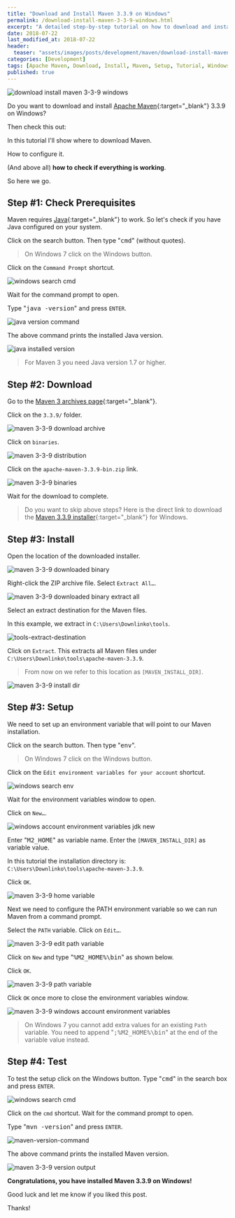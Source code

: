 ```yaml
---
title: "Download and Install Maven 3.3.9 on Windows"
permalink: /download-install-maven-3-3-9-windows.html
excerpt: "A detailed step-by-step tutorial on how to download and install Apache Maven 3.3.9 on Windows 10."
date: 2018-07-22
last_modified_at: 2018-07-22
header:
  teaser: "assets/images/posts/development/maven/download-install-maven-3-3-9-windows.png"
categories: [Development]
tags: [Apache Maven, Download, Install, Maven, Setup, Tutorial, Windows]
published: true
---
```


<img src="{{ site.url }}/assets/images/posts/development/maven/download-install-maven-3-3-9-windows.png" alt="download install maven 3-3-9 windows" class="align-right title-image">

Do you want to download and install [Apache Maven](https://maven.apache.org/){:target="_blank"} 3.3.9 on Windows?

Then check this out:

In this tutorial I'll show where to download Maven.

How to configure it.

(And above all) **how to check if everything is working**.

So here we go.

## Step #1: Check Prerequisites

Maven requires [Java](http://www.oracle.com/technetwork/java/javase/downloads/index.html){:target="_blank"} to work. So let's check if you have Java configured on your system.

Click on the search button. Then type "<kbd>cmd</kbd>" (without quotes).

> On Windows 7 click on the Windows button.

Click on the `Command Prompt` shortcut.

<img src="{{ site.url }}/assets/images/posts/development/windows-search-cmd.png" alt="windows search cmd">

Wait for the command prompt to open.

Type "<kbd>java -version</kbd>" and press `ENTER`.

<img src="{{ site.url }}/assets/images/posts/development/java-version-command.png" alt="java version command">

The above command prints the installed Java version.

<img src="{{ site.url }}/assets/images/posts/development/java-installed-version.png" alt="java installed version">

> For Maven 3 you need Java version 1.7 or higher.

## Step #2: Download

Go to the [Maven 3 archives page](https://archive.apache.org/dist/maven/maven-3/){:target="_blank"}.

Click on the `3.3.9/` folder.

<img src="{{ site.url }}/assets/images/posts/development/maven/maven-3-3-9-download-archive.png" alt="maven 3-3-9 download archive">

Click on `binaries`.

<img src="{{ site.url }}/assets/images/posts/development/maven/maven-3-3-9-distribution.png" alt="maven 3-3-9 distribution">

Click on the `apache-maven-3.3.9-bin.zip` link.

<img src="{{ site.url }}/assets/images/posts/development/maven/maven-3-3-9-binaries.png" alt="maven 3-3-9 binaries">

Wait for the download to complete.

> Do you want to skip above steps? Here is the direct link to download the [Maven 3.3.9 installer](https://archive.apache.org/dist/maven/maven-3/3.3.9/binaries/apache-maven-3.3.9-bin.zip){:target="_blank"} for Windows.

## Step #3: Install

Open the location of the downloaded installer.

<img src="{{ site.url }}/assets/images/posts/development/maven/maven-3-3-9-downloaded-binary.png" alt="maven 3-3-9 downloaded binary">

Right-click the ZIP archive file. Select `Extract All…`.

<img src="{{ site.url }}/assets/images/posts/development/maven/maven-3-3-9-downloaded-binary-extract-all.png" alt="maven 3-3-9 downloaded binary extract all">

Select an extract destination for the Maven files.

In this example, we extract in `C:\Users\Downlinko\tools`.

<img src="{{ site.url }}/assets/images/posts/development/tools-extract-destination.png" alt="tools-extract-destination">

Click on `Extract`. This extracts all Maven files under `C:\Users\Downlinko\tools\apache-maven-3.3.9`.

> From now on we refer to this location as `[MAVEN_INSTALL_DIR]`.

<img src="{{ site.url }}/assets/images/posts/development/maven/maven-3-3-9-install-dir.png" alt="maven 3-3-9 install dir">

## Step #3: Setup

We need to set up an environment variable that will point to our Maven installation.

Click on the search button. Then type "<kbd>env</kbd>".

> On Windows 7 click on the Windows button.

Click on the `Edit environment variables for your account` shortcut.

<img src="{{ site.url }}/assets/images/posts/development/windows-search-env.png" alt="windows search env">

Wait for the environment variables window to open.

Click on `New…`.

<img src="{{ site.url }}/assets/images/posts/development/windows-account-environment-variables-jdk-new.png" alt="windows account environment variables jdk new">

Enter "<kbd>M2_HOME</kbd>" as variable name. Enter the `[MAVEN_INSTALL_DIR]` as variable value.

In this tutorial the installation directory is: `C:\Users\Downlinko\tools\apache-maven-3.3.9`.

Click `OK`.

<img src="{{ site.url }}/assets/images/posts/development/maven/maven-3-3-9-home-variable.png" alt="maven 3-3-9 home variable">

Next we need to configure the PATH environment variable so we can run Maven from a command prompt.

Select the `PATH` variable. Click on `Edit…`.

<img src="{{ site.url }}/assets/images/posts/development/maven/maven-3-3-9-edit-path-variable.png" alt="maven 3-3-9 edit path variable">

Click on `New` and type "<kbd>%M2_HOME%\bin</kbd>" as shown below.

Click `OK`.

<img src="{{ site.url }}/assets/images/posts/development/maven/maven-3-3-9-path-variable.png" alt="maven 3-3-9 path variable">

Click `OK` once more to close the environment variables window.

<img src="{{ site.url }}/assets/images/posts/development/maven/maven-3-3-9-windows-account-environment-variables.png" alt="maven 3-3-9 windows account environment variables">

> On Windows 7 you cannot add extra values for an existing `Path` variable. You need to append "<kbd>;%M2_HOME%\bin</kbd>" at the end of the variable value instead.

## Step #4: Test

To test the setup click on the Windows button. Type "<kbd>cmd</kbd>" in the search box and press `ENTER`.

<img src="{{ site.url }}/assets/images/posts/development/windows-search-cmd.png" alt="windows search cmd">

Click on the `cmd` shortcut. Wait for the command prompt to open.

Type "<kbd>mvn -version</kbd>" and press `ENTER`.

<img src="{{ site.url }}/assets/images/posts/development/maven/maven-version-command.png" alt="maven-version-command">

The above command prints the installed Maven version.

<img src="{{ site.url }}/assets/images/posts/development/maven/maven-3-3-9-version-output.png" alt="maven 3-3-9 version output">

**Congratulations, you have installed Maven 3.3.9 on Windows!**

Good luck and let me know if you liked this post.

Thanks!
